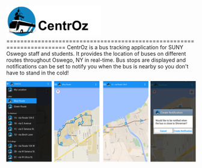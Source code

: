 <img src="logo.png" height="50%" width="50%">
=======================================================================
CentrOz is a bus tracking application for SUNY Oswego staff and students. It provides the location of buses on different routes throughout Oswego, NY in real-time. Bus stops are displayed and notifications can be set to notify you when the bus is nearby so you don't have to stand in the cold!

![CentrOz Screenshots](screenshots.png)
